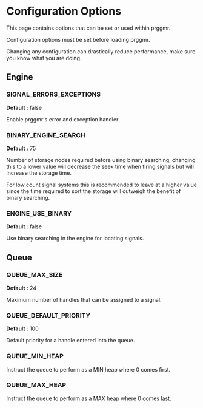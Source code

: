 # Configuration Options
This page contains options that can be set or used within prggmr.

Configuration options must be set before loading prggmr.

Changing any configuration can drastically reduce performance, make sure you
know what you are doing.

## Engine

### SIGNAL_ERRORS_EXCEPTIONS
__Default :__ false

Enable prggmr's error and exception handler

### BINARY_ENGINE_SEARCH
__Default :__ 75

Number of storage nodes required before using binary searching, changing this to 
a lower value will decrease the seek time when firing signals but will increase 
the storage time.

For low count signal systems this is recommended to leave at a higher value 
since the time required to sort the storage will outweigh the benefit of binary
searching.

### ENGINE_USE_BINARY
__Default :__ false

Use binary searching in the engine for locating signals.

## Queue

### QUEUE_MAX_SIZE
__Default :__ 24

Maximum number of handles that can be assigned to a signal.

### QUEUE_DEFAULT_PRIORITY
__Default :__ 100

Default priority for a handle entered into the queue.

### QUEUE_MIN_HEAP
Instruct the queue to perform as a MIN heap where 0 comes first.

### QUEUE_MAX_HEAP
Instruct the queue to perform as a MAX heap where 0 comes last.
